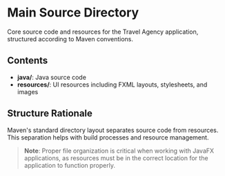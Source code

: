# Main Source Directory

Core source code and resources for the Travel Agency application, structured according to Maven conventions.

## Contents

- **java/**: Java source code
- **resources/**: UI resources including FXML layouts, stylesheets, and images

## Structure Rationale

Maven's standard directory layout separates source code from resources. This separation helps with build processes and resource management.

> **Note**: Proper file organization is critical when working with JavaFX applications, as resources must be in the correct location for the application to function properly.

